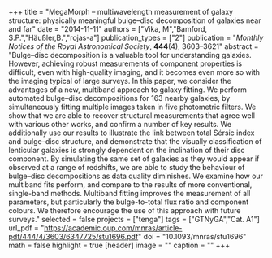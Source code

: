 +++
title = "MegaMorph – multiwavelength measurement of galaxy structure: physically meaningful bulge–disc decomposition of galaxies near and far"
date = "2014-11-11"
authors = ["Vika, M","Bamford, S.P.","Häußler,B.","rojas-a"]
publication_types = ["2"]
publication = "*Monthly Notices of the Royal Astronomical Society*, **444**(4), 3603–3621"
abstract = "Bulge–disc decomposition is a valuable tool for understanding galaxies. However, achieving robust measurements of component properties is difficult, even with high-quality imaging, and it becomes even more so with the imaging typical of large surveys. In this paper, we consider the advantages of a new, multiband approach to galaxy fitting. We perform automated bulge–disc decompositions for 163 nearby galaxies, by simultaneously fitting multiple images taken in five photometric filters. We show that we are able to recover structural measurements that agree well with various other works, and confirm a number of key results. We additionally use our results to illustrate the link between total Sérsic index and bulge–disc structure, and demonstrate that the visually classification of lenticular galaxies is strongly dependent on the inclination of their disc component. By simulating the same set of galaxies as they would appear if observed at a range of redshifts, we are able to study the behaviour of bulge–disc decompositions as data quality diminishes. We examine how our multiband fits perform, and compare to the results of more conventional, single-band methods. Multiband fitting improves the measurement of all parameters, but particularly the bulge-to-total flux ratio and component colours. We therefore encourage the use of this approach with future surveys."
selected = false
projects = ["tenga"]
tags = ["GTNyGA","Cat. A1"]
url_pdf = "https://academic.oup.com/mnras/article-pdf/444/4/3603/6347725/stu1696.pdf"
doi = "10.1093/mnras/stu1696"
math = false
highlight = true
[header]
image = ""
caption = ""
+++

